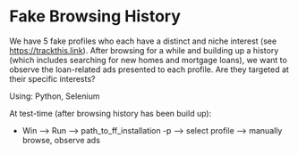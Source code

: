 # Fake Browsing History

We have 5 fake profiles who each have a distinct and niche interest (see https://trackthis.link). After browsing for a while and building up a history (which includes searching for new homes and mortgage loans), we want to observe the loan-related ads presented to each profile. Are they targeted at their specific interests? 

Using: Python, Selenium

At test-time (after browsing history has been build up):
- Win --> Run --> path\_to\_ff\_installation -p --> select profile --> manually browse, observe ads
